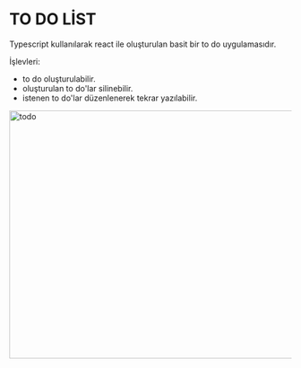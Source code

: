 # TO DO LİST

Typescript kullanılarak react ile oluşturulan basit bir to do uygulamasıdır.

İşlevleri:
- to do oluşturulabilir.
- oluşturulan to do'lar silinebilir.
- istenen to do'lar düzenlenerek tekrar yazılabilir.
<img width="1082" height="442" alt="todo" src="https://github.com/user-attachments/assets/9aeab528-8bd9-4115-a748-0fca11850c4e" />
